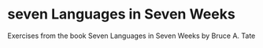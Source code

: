 # seven Languages in Seven Weeks

Exercises from the book Seven Languages in Seven Weeks by Bruce A. Tate